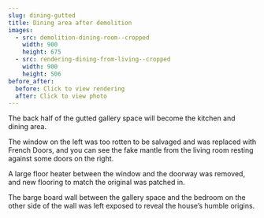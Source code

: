 ```yaml
---
slug: dining-gutted
title: Dining area after demolition
images:
  - src: demolition-dining-room--cropped
    width: 900
    height: 675
  - src: rendering-dining-from-living--cropped
    width: 900
    height: 506
before_after:
  before: Click to view rendering
  after: Click to view photo
---
```

The back half of the gutted gallery space will become the kitchen and dining area.

The window on the left was too rotten to be salvaged and was replaced with French Doors, and you can see the fake mantle from the living room resting against some doors on the right.

A large floor heater between the window and the doorway was removed, and new flooring to match the original was patched in.

The barge board wall between the gallery space and the bedroom on the other side of the wall was left exposed to reveal the house’s humble origins.
